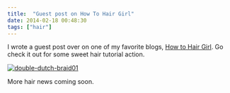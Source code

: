 ```yaml
---
title:  "Guest post on How To Hair Girl"
date: 2014-02-18 00:48:30
tags: ["hair"]
---
```

I wrote a guest post over on one of my favorite blogs, [How to Hair Girl](http://www.howtohairgirl.com/2014/02/bethefair-interview-blogger-stephanie-mason/). Go check it out for some sweet hair tutorial action.

[![double-dutch-braid01](/uploads/2014/01/double-dutch-braid01.jpg)](http://www.howtohairgirl.com/2014/02/bethefair-interview-blogger-stephanie-mason/)

More hair news coming soon.
